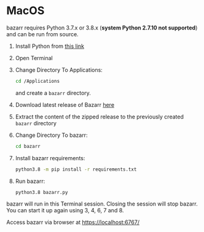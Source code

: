 # MacOS

bazarr requires Python 3.7.x or 3.8.x (**system Python 2.7.10 not supported**) and can be run from source.

1. Install Python from [this link](https://www.python.org/ftp/python/3.8.6/python-3.8.6-macosx10.9.pkg)
1. Open Terminal
1. Change Directory To Applications:

    ```bash
    cd /Applications
    ```

    and create a `bazarr` directory.
1. Download latest release of Bazarr [here](https://github.com/morpheus65535/bazarr/archive/refs/heads/master.zip)
1. Extract the content of the zipped release to the previously created `bazarr` directory
1. Change Directory To bazarr:

    ```bash
    cd bazarr
    ```

1. Install bazarr requirements:

    ```bash
    python3.8 -m pip install -r requirements.txt
    ```

1. Run bazarr:

    ```bash
    python3.8 bazarr.py
    ```

bazarr will run in this Terminal session. Closing the session will stop bazarr. You can start it up again using 3, 4, 6, 7 and 8.

Access bazarr via browser at [https://localhost:6767/](https://localhost:6767/)
